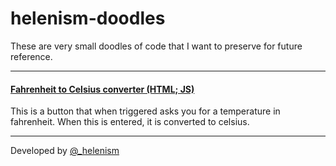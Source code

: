 # helenism-doodles
These are very small doodles of code that I want to preserve for future reference.

<hr>

#### [Fahrenheit to Celsius converter (HTML; JS)](https://github.com/helenism/helenism-doodles/blob/master/fahrenheit-to-celsius.html)
This is a button that when triggered asks you for a temperature in fahrenheit. When this is entered, it is converted to celsius.

<hr>

Developed by [@_helenism](https://twitter.com/_helenism)
